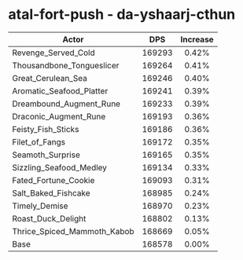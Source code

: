 # atal-fort-push - da-yshaarj-cthun
| Actor | DPS | Increase |
|---|:---:|:---:|
|Revenge_Served_Cold|169293|0.42%|
|Thousandbone_Tongueslicer|169264|0.41%|
|Great_Cerulean_Sea|169246|0.40%|
|Aromatic_Seafood_Platter|169241|0.39%|
|Dreambound_Augment_Rune|169233|0.39%|
|Draconic_Augment_Rune|169193|0.36%|
|Feisty_Fish_Sticks|169186|0.36%|
|Filet_of_Fangs|169172|0.35%|
|Seamoth_Surprise|169165|0.35%|
|Sizzling_Seafood_Medley|169134|0.33%|
|Fated_Fortune_Cookie|169093|0.31%|
|Salt_Baked_Fishcake|168985|0.24%|
|Timely_Demise|168970|0.23%|
|Roast_Duck_Delight|168802|0.13%|
|Thrice_Spiced_Mammoth_Kabob|168669|0.05%|
|Base|168578|0.00%|
